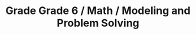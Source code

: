 ---
title: "Grade Grade 6 / Math / Modeling and Problem Solving"
subject: "math"
grade: "6"
area: "mps"
next_steps:
  - instructions: "With your student, look at the price and the net weight of boxes of cereal. Decide which cereal costs the least per ounce. Find the temperatures of 5 cities (some negative) to analyze on a number line, and examine absolute value as a distance. "
  - instructions: "With your student, discuss why you would rewrite expressions in different forms; for example, to visualize percentage increases. "
  - instructions: "With your student, solve multi-step problems with three-dimensional figures; for example, the volume of a cylinder given its height and surface area. "
  - instructions: "With your student, solve multi-step problems using different mathematical models and discuss the advantages of each model. ∙With your student, discuss complex problems that were solved incorrectly. Develop explanations for better solution paths."
---
